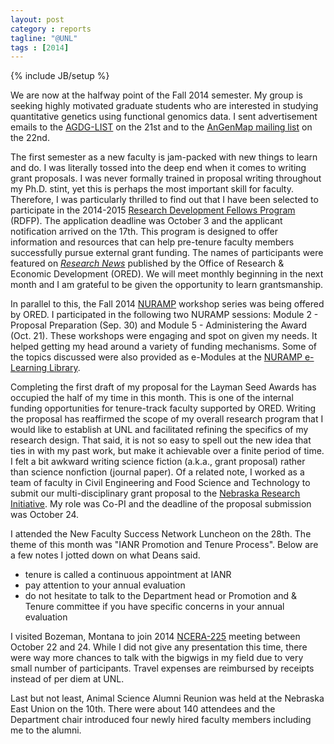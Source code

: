 ```yaml
---
layout: post
category : reports
tagline: "@UNL"
tags : [2014]
---
```

{% include JB/setup %}

We are now at the halfway point of the Fall 2014 semester. 
My group is seeking highly motivated graduate students who are interested in 
studying quantitative genetics using functional genomics data. 
I sent advertisement emails to the [AGDG-LIST](http://www.colostate.edu/Services/ACNS/listserv/subother.html) on the 21st and to the [AnGenMap mailing list](http://www.animalgenome.org/community/angenmap/mail/view?f=db/6535) on the 22nd. 

The first semester as a new faculty is jam-packed with new things to learn and do. 
I was literally tossed into the deep end when it comes to writing grant proposals. 
I was never formally trained in proposal writing throughout my Ph.D. stint, yet this is perhaps the most important skill for faculty. 
Therefore, I was particularly thrilled to find out that I have been selected to 
participate in the 2014-2015 [Research Development Fellows Program](http://research.unl.edu/research-development-fellows-program/) (RDFP). 
The application deadline was October 3 and the applicant notification arrived on the 17th. 
This program is designed to offer information and resources that can help pre-tenure faculty members successfully pursue external grant funding. 
The names of participants were featured on [*Research News*](http://research.unl.edu/researchnews/november2014/research-development-fellows-named-for-2014-15/) published by the Office of Research & Economic Development (ORED). 
We will meet monthly beginning in the next month and I am grateful to be given the opportunity to learn grantsmanship. 

In parallel to this, the Fall 2014 [NURAMP](http://research.unl.edu/nuramp/home/) workshop series was being offered by ORED. 
I participated in the following two NURAMP sessions: Module 2 - Proposal Preparation (Sep. 30) and Module 5 - Administering the Award (Oct. 21). These workshops were engaging and spot on given my needs. 
It helped getting my head around a variety of funding mechanisms. 
Some of the topics discussed were also provided as e-Modules at the [NURAMP e-Learning Library](http://research.unl.edu/nuramp/nuramp-e-learning-library/). 

Completing the first draft of my proposal for the Layman Seed Awards has occupied the half of my time in this month.
This is one of the internal funding opportunities for tenure-track faculty supported by ORED. 
Writing the proposal has reaffirmed the scope of my overall research program that I would like to establish at UNL and 
facilitated refining the specifics of my research design. 
That said, it is not so easy to spell out the new idea that ties in with my past work, 
but make it achievable over a finite period of time. 
I felt a bit awkward writing science fiction (a.k.a., grant proposal) rather than science nonfiction (journal paper). 
Of a related note, I worked as a team of faculty in 
Civil Engineering and Food Science and Technology to submit our multi-disciplinary grant proposal to the 
[Nebraska Research Initiative](http://research.unl.edu/nrirfp2015/). 
My role was Co-PI and the deadline of the proposal submission was October 24. 


I attended the New Faculty Success Network Luncheon on the 28th. 
The theme of this month was "IANR Promotion and Tenure Process". Below are a few notes I jotted down on what Deans said. 

* tenure is called a continuous appointment at IANR
* pay attention to your annual evaluation
* do not hesitate to talk to the Department head or Promotion and & Tenure committee if you have specific concerns in your annual evaluation

I visited Bozeman, Montana to join 2014 [NCERA-225](http://nimss.umd.edu/lgu_v2/homepages/home.cfm?trackID=13956) meeting between October 22 and 24. 
While I did not give any presentation this time, there were way more chances to talk with the bigwigs in my field 
due to very small number of participants. Travel expenses are reimbursed by receipts instead of per diem at UNL. 

Last but not least, Animal Science Alumni Reunion was held at the Nebraska East Union on the 10th. 
There were about 140 attendees and the Department chair introduced four newly hired faculty members including me to the alumni. 
